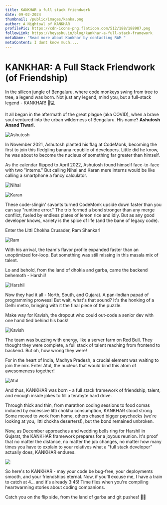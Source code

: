 ```yaml
---
title: KANKHAR a full stack friendwork
date: 09-02-2024
thumbnail: /public/images/kanka.png
author: A Nightowl of KANKHAR
profilePic: https://cdn-icons-png.flaticon.com/512/188/188987.png
followLink: https://heyashu.in/blog/kankhar-a-full-stack-framework
metaName: "Read more about Kankhar by contacting RAM "
metaContent: I dont know much....
---
```


# KANKHAR: A Full Stack Friendwork (of Friendship)

In the silicon jungle of Bengaluru, where code monkeys swing from tree to tree, a legend was born. Not just any legend, mind you, but a full-stack legend - KANKHAR! 🐒💻

It all began in the aftermath of the great plague (aka COVID), when a brave soul ventured into the urban wilderness of Bengaluru. His name? **Ashutosh Anand Tiwari.**

![Ashutosh](/images/ashu.png "Ashutosh Anand Tiwari")

In November 2021, Ashutosh planted his flag at CodeMonk, becoming the first to join this fledgling banana republic of developers. Little did he know, he was about to become the nucleus of something far greater than himself.

As the calendar flipped to April 2022, Ashutosh found himself face-to-face with two "interns." But calling Nihal and Karan mere interns would be like calling a smartphone a fancy calculator.

![Nihal](/images/nihal.png "Nihal")

![Karan](/images/karan.png "Kishan ")

These code-slingin' savants turned CodeMonk upside down faster than you can say "runtime error." The trio formed a bond stronger than any merge conflict, fueled by endless plates of lemon rice and idly. But as any good developer knows, variety is the spice of life (and the bane of legacy code).

Enter the Litti Chokha Crusader, Ram Shankar!

![Ram](/images/ram.png "Ram")

With his arrival, the team's flavor profile expanded faster than an unoptimized for-loop. But something was still missing in this masala mix of talent.

Lo and behold, from the land of dhokla and garba, came the backend behemoth - Harshil!

![Harshil](/images/harshil.png "Harshil")

Now they had it all - North, South, and Gujarat. A pan-Indian papad of programming prowess! But wait, what's that sound? It's the honking of a Delhi metro, bringing with it the final piece of the puzzle.

Make way for Kavish, the dropout who could out-code a senior dev with one hand tied behind his back!

![Kavish](/images/kavish.png "Kavish")

The team was buzzing with energy, like a server farm on Red Bull. They thought they were complete, a full stack of talent reaching from frontend to backend. But oh, how wrong they were!

For in the heart of India, Madhya Pradesh, a crucial element was waiting to join the mix. Enter Atul, the nucleus that would bind this atom of awesomeness together!

![Atul](/images/atul.png "Atul")

And thus, KANKHAR was born - a full stack framework of friendship, talent, and enough inside jokes to fill a terabyte hard drive.

Through thick and thin, from marathon coding sessions to food comas induced by excessive litti chokha consumption, KANKHAR stood strong. Some moved to work from home, others chased bigger paychecks (we're looking at you, litti chokha deserters!), but the bond remained unbroken.

Now, as December approaches and wedding bells ring for Harshil in Gujarat, the KANKHAR framework prepares for a joyous reunion. It's proof that no matter the distance, no matter the job changes, no matter how many times you have to explain to your relatives what a "full stack developer" actually does, KANKHAR endures.

![](/images/all.png)

So here's to KANKHAR - may your code be bug-free, your deployments smooth, and your friendships eternal. Now, if you'll excuse me, I have a train to catch at 4... and it's already 3:45! Time flies when you're compiling heartwarming stories about coding companions.

Catch you on the flip side, from the land of garba and git pushes! 🚂💨
